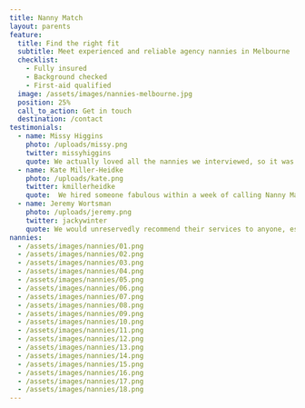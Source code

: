 ```yaml
---
title: Nanny Match
layout: parents
feature:
  title: Find the right fit
  subtitle: Meet experienced and reliable agency nannies in Melbourne
  checklist:
    - Fully insured
    - Background checked
    - First-aid qualified
  image: /assets/images/nannies-melbourne.jpg
  position: 25%
  call_to_action: Get in touch
  destination: /contact
testimonials:
  - name: Missy Higgins
    photo: /uploads/missy.png
    twitter: missyhiggins
    quote: We actually loved all the nannies we interviewed, so it was hard to choose! I've recommended Nanny Match to several of my friends already.
  - name: Kate Miller-Heidke
    photo: /uploads/kate.png
    twitter: kmillerheidke
    quote:  We hired someone fabulous within a week of calling Nanny Match. All of the nannies we interviewed were lovely, experienced and knowledgeable.
  - name: Jeremy Wortsman
    photo: /uploads/jeremy.png
    twitter: jackywinter
    quote: We would unreservedly recommend their services to anyone, especially those looking to hire a nanny for the first time!
nannies:
  - /assets/images/nannies/01.png
  - /assets/images/nannies/02.png
  - /assets/images/nannies/03.png
  - /assets/images/nannies/04.png
  - /assets/images/nannies/05.png
  - /assets/images/nannies/06.png
  - /assets/images/nannies/07.png
  - /assets/images/nannies/08.png
  - /assets/images/nannies/09.png
  - /assets/images/nannies/10.png
  - /assets/images/nannies/11.png
  - /assets/images/nannies/12.png
  - /assets/images/nannies/13.png
  - /assets/images/nannies/14.png
  - /assets/images/nannies/15.png
  - /assets/images/nannies/16.png
  - /assets/images/nannies/17.png
  - /assets/images/nannies/18.png
---
```

